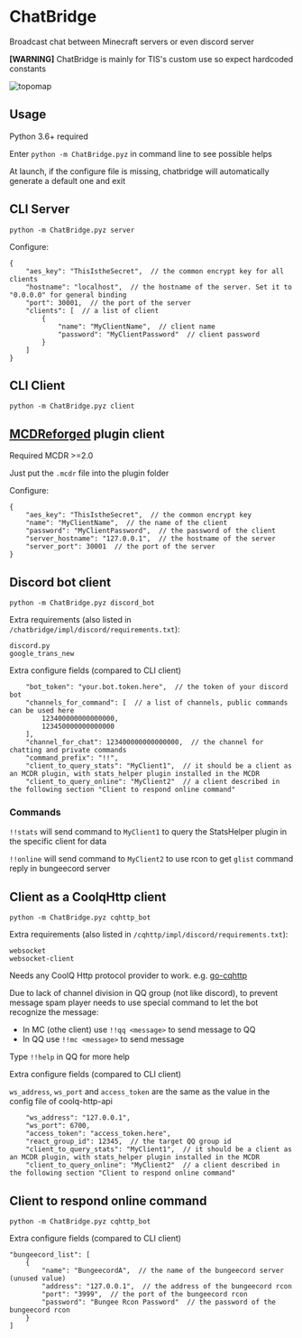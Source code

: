 # ChatBridge

Broadcast chat between Minecraft servers or even discord server

**[WARNING]** ChatBridge is mainly for TIS's custom use so expect  hardcoded constants

![topomap](https://raw.githubusercontent.com/TISUnion/ChatBridge/master/topomap.png)

## Usage

Python 3.6+ required

Enter `python -m ChatBridge.pyz` in command line to see possible helps

At launch, if the configure file is missing, chatbridge will automatically generate a default one and exit

## CLI Server

```
python -m ChatBridge.pyz server
```

Configure:

```json5
{
    "aes_key": "ThisIstheSecret",  // the common encrypt key for all clients
    "hostname": "localhost",  // the hostname of the server. Set it to "0.0.0.0" for general binding
    "port": 30001,  // the port of the server
    "clients": [  // a list of client
        {
            "name": "MyClientName",  // client name
            "password": "MyClientPassword"  // client password
        }
    ]
}
```

## CLI Client

```
python -m ChatBridge.pyz client
```

## [MCDReforged](https://github.com/Fallen-Breath/MCDReforged) plugin client

Required MCDR >=2.0

Just put the `.mcdr` file into the plugin folder

Configure:

```json5
{
    "aes_key": "ThisIstheSecret",  // the common encrypt key
    "name": "MyClientName",  // the name of the client
    "password": "MyClientPassword",  // the password of the client
    "server_hostname": "127.0.0.1",  // the hostname of the server
    "server_port": 30001  // the port of the server
}
```

## Discord bot client

`python -m ChatBridge.pyz discord_bot`

Extra requirements (also listed in `/chatbridge/impl/discord/requirements.txt`):

```
discord.py
google_trans_new
```

Extra configure fields (compared to CLI client)

```json5
    "bot_token": "your.bot.token.here",  // the token of your discord bot
    "channels_for_command": [  // a list of channels, public commands can be used here
        123400000000000000,
        123450000000000000
    ],
    "channel_for_chat": 123400000000000000,  // the channel for chatting and private commands
    "command_prefix": "!!",
    "client_to_query_stats": "MyClient1",  // it should be a client as an MCDR plugin, with stats_helper plugin installed in the MCDR
    "client_to_query_online": "MyClient2"  // a client described in the following section "Client to respond online command"
```

### Commands

`!!stats` will send command to `MyClient1` to query the StatsHelper plugin in the specific client for data

`!!online` will send command to `MyClient2` to use rcon to get `glist` command reply in bungeecord server

## Client as a CoolqHttp client

```
python -m ChatBridge.pyz cqhttp_bot
```

Extra requirements (also listed in `/cqhttp/impl/discord/requirements.txt`):

```
websocket
websocket-client
```

Needs any CoolQ Http protocol provider to work. e.g. [go-cqhttp](https://github.com/Mrs4s/go-cqhttp)

Due to lack of channel division in QQ group (not like discord), to prevent message spam player needs to use special command to let the bot recognize the message:

- In MC (othe client) use `!!qq <message>` to send message to QQ
- In QQ use `!!mc <message>` to send message

Type `!!help` in QQ for more help

Extra configure fields (compared to CLI client)

`ws_address`, `ws_port` and `access_token` are the same as the value in the config file of coolq-http-api

```json5
    "ws_address": "127.0.0.1",
    "ws_port": 6700,
    "access_token": "access_token.here",
    "react_group_id": 12345,  // the target QQ group id
    "client_to_query_stats": "MyClient1",  // it should be a client as an MCDR plugin, with stats_helper plugin installed in the MCDR
    "client_to_query_online": "MyClient2"  // a client described in the following section "Client to respond online command"
```

## Client to respond online command

```
python -m ChatBridge.pyz cqhttp_bot
```

Extra configure fields (compared to CLI client)

```json5
"bungeecord_list": [
    {
        "name": "BungeecordA",  // the name of the bungeecord server (unused value)
        "address": "127.0.0.1",  // the address of the bungeecord rcon
        "port": "3999",  // the port of the bungeecord rcon
        "password": "Bungee Rcon Password"  // the password of the bungeecord rcon
    }
]
```